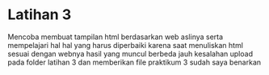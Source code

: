 # Latihan 3
Mencoba membuat tampilan html berdasarkan web aslinya serta mempelajari hal hal yang harus diperbaiki karena saat menuliskan html sesuai dengan webnya hasil yang muncul berbeda jauh
kesalahan upload pada folder latihan 3 dan memberikan file praktikum 3
sudah saya benarkan

